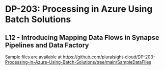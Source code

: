 # DP-203: Processing in Azure Using Batch Solutions

## L12 - Introducing Mapping Data Flows in Synapse Pipelines and Data Factory

Sample files are available at https://github.com/pluralsight-cloud/DP-203-Processing-in-Azure-Using-Batch-Solutions/tree/main/SampleDataFiles
